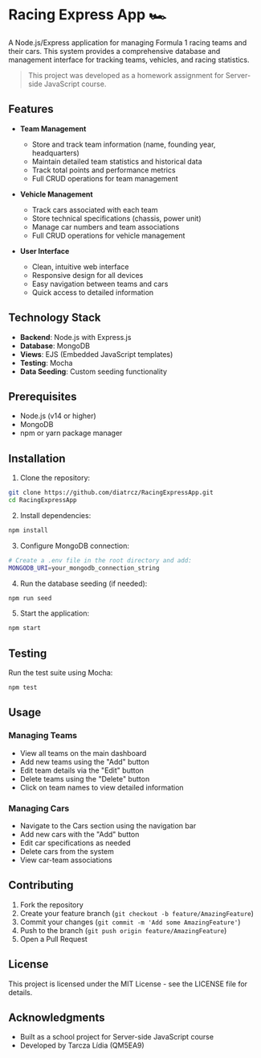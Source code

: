 # Racing Express App 🏎️

A Node.js/Express application for managing Formula 1 racing teams and their cars. This system provides a comprehensive database and management interface for tracking teams, vehicles, and racing statistics.

> This project was developed as a homework assignment for Server-side JavaScript course.

## Features

- **Team Management**
  - Store and track team information (name, founding year, headquarters)
  - Maintain detailed team statistics and historical data
  - Track total points and performance metrics
  - Full CRUD operations for team management

- **Vehicle Management**
  - Track cars associated with each team
  - Store technical specifications (chassis, power unit)
  - Manage car numbers and team associations
  - Full CRUD operations for vehicle management

- **User Interface**
  - Clean, intuitive web interface
  - Responsive design for all devices
  - Easy navigation between teams and cars
  - Quick access to detailed information

## Technology Stack

- **Backend**: Node.js with Express.js
- **Database**: MongoDB
- **Views**: EJS (Embedded JavaScript templates)
- **Testing**: Mocha
- **Data Seeding**: Custom seeding functionality

## Prerequisites

- Node.js (v14 or higher)
- MongoDB
- npm or yarn package manager

## Installation

1. Clone the repository:
```bash
git clone https://github.com/diatrcz/RacingExpressApp.git
cd RacingExpressApp
```

2. Install dependencies:
```bash
npm install
```

3. Configure MongoDB connection:
```bash
# Create a .env file in the root directory and add:
MONGODB_URI=your_mongodb_connection_string
```

4. Run the database seeding (if needed):
```bash
npm run seed
```

5. Start the application:
```bash
npm start
```

## Testing

Run the test suite using Mocha:
```bash
npm test
```

## Usage

### Managing Teams
- View all teams on the main dashboard
- Add new teams using the "Add" button
- Edit team details via the "Edit" button
- Delete teams using the "Delete" button
- Click on team names to view detailed information

### Managing Cars
- Navigate to the Cars section using the navigation bar
- Add new cars with the "Add" button
- Edit car specifications as needed
- Delete cars from the system
- View car-team associations

## Contributing

1. Fork the repository
2. Create your feature branch (`git checkout -b feature/AmazingFeature`)
3. Commit your changes (`git commit -m 'Add some AmazingFeature'`)
4. Push to the branch (`git push origin feature/AmazingFeature`)
5. Open a Pull Request

## License

This project is licensed under the MIT License - see the LICENSE file for details.

## Acknowledgments

- Built as a school project for Server-side JavaScript course
- Developed by Tarcza Lídia (QM5EA9)
